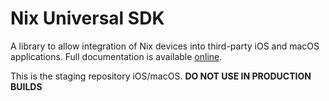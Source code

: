 ﻿# Nix Universal SDK
A library to allow integration of Nix devices into third-party iOS and macOS applications. Full documentation is available [online](https://www.nixsensor.com/sdk-doc-ios).

This is the staging repository iOS/macOS. **DO NOT USE IN PRODUCTION BUILDS**